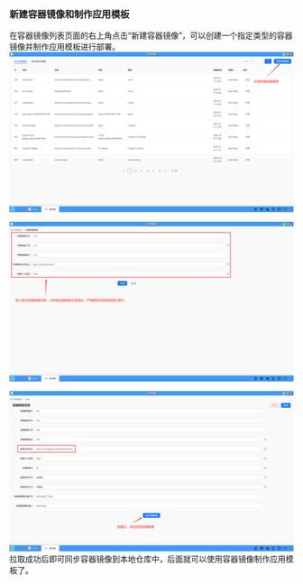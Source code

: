 ### 新建容器镜像和制作应用模板
在容器镜像列表页面的右上角点击“新建容器镜像”，可以创建一个指定类型的容器镜像并制作应用模板进行部署。
![alt text](./myimage09.png)

![alt text](./myimage10.png)

![alt text](./myimage11.png)
拉取成功后即可同步容器镜像到本地仓库中，后面就可以使用容器镜像制作应用模板了。
